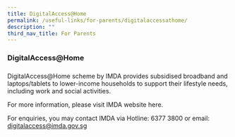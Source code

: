 ```yaml
---
title: DigitalAccess@Home
permalink: /useful-links/for-parents/digitalaccessathome/
description: ""
third_nav_title: For Parents
---
```

### DigitalAccess@Home
### 
DigitalAccess@Home scheme by IMDA provides subsidised broadband and laptops/tablets to lower-income households to support their lifestyle needs, including work and social activities.

For more information, please visit IMDA website here.

For enquiries, you may contact IMDA via Hotline: 6377 3800 or email: digitalaccess@imda.gov.sg
